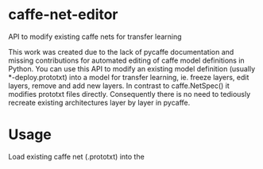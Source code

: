 # caffe-net-editor
API to modify existing caffe nets for transfer learning

This work was created due to the lack of pycaffe documentation and missing contributions for automated editing of caffe model definitions in Python. You can use this API to modify an existing model definition (usually *-deploy.prototxt) into a model for transfer learning, ie. freeze layers, edit layers, remove and add new layers. In contrast to caffe.NetSpec() it modifies prototxt files directly. Consequently there is no need to tediously recreate existing architectures layer by layer in pycaffe. 

# Usage
Load existing caffe net (.prototxt) into the 
